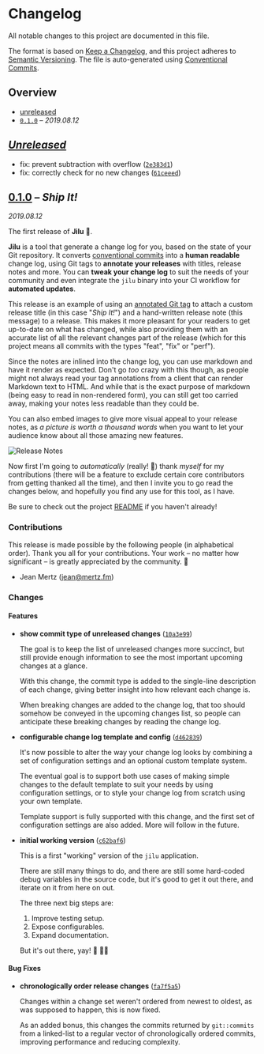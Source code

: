 # Changelog

All notable changes to this project are documented in this file.

The format is based on [Keep a Changelog], and this project adheres to
[Semantic Versioning]. The file is auto-generated using [Conventional Commits].

[keep a changelog]: https://keepachangelog.com/en/1.0.0/
[semantic versioning]: https://semver.org/spec/v2.0.0.html
[conventional commits]: https://www.conventionalcommits.org/en/v1.0.0-beta.4/

## Overview

- [unreleased](#unreleased)
- [`0.1.0`](#010) – _2019.08.12_

## _[Unreleased]_

- fix: prevent subtraction with overflow ([`2e383d1`])
- fix: correctly check for no new changes ([`61ceeed`])

## [0.1.0] – _Ship It!_

_2019.08.12_

The first release of **Jilu** 🎉.

**Jilu** is a tool that generate a change log for you, based on the
state of your Git repository. It converts [conventional commits] into a
**human readable** change log, using Git tags to **annotate your
releases** with titles, release notes and more. You can **tweak your
change log** to suit the needs of your community and even integrate the
`jilu` binary into your CI workflow for **automated updates**.

This release is an example of using an [annotated Git tag] to attach a
custom release title (in this case "_Ship It!_") and a hand-written
release note (this message) to a release. This makes it more pleasant
for your readers to get up-to-date on what has changed, while also
providing them with an accurate list of all the relevant changes part of
the release (which for this project means all commits with the types
"feat", "fix" or "perf").

Since the notes are inlined into the change log, you can use markdown
and have it render as expected. Don't go _too_ crazy with this though,
as people might not always read your tag annotations from a client that
can render Markdown text to HTML. And while that is the exact purpose of
markdown (being easy to read in non-rendered form), you can still get
too carried away, making your notes less readable than they could be.

You can also embed images to give more visual appeal to your release
notes, as _a picture is worth a thousand words_ when you want to let
your audience know about all those amazing new features.

![Release Notes](https://user-images.githubusercontent.com/383250/62890397-b5ad4200-bd43-11e9-8043-8a096c737c1c.png?sanitize=true)

Now first I'm going to _automatically_ (really! 🙈) thank _myself_ for
my contributions (there will be a feature to exclude certain core
contributors from getting thanked all the time), and then I invite you
to go read the changes below, and hopefully you find any use for this
tool, as I have.

Be sure to check out the project [README] if you haven't already!

[conventional commits]: https://www.conventionalcommits.org/en/v1.0.0-beta.4/
[annotated git tag]: https://git-scm.com/book/en/v2/Git-Basics-Tagging
[readme]: https://github.com/rustic-games/jilu/blob/master/README.md#%E8%AE%B0%E5%BD%95

### Contributions

This release is made possible by the following people (in alphabetical order).
Thank you all for your contributions. Your work – no matter how significant – is
greatly appreciated by the community. 💖

- Jean Mertz (<jean@mertz.fm>)

### Changes

#### Features

- **show commit type of unreleased changes** ([`10a3e99`])

  The goal is to keep the list of unreleased changes more succinct, but
  still provide enough information to see the most important upcoming
  changes at a glance.

  With this change, the commit type is added to the single-line
  description of each change, giving better insight into how relevant each
  change is.

  When breaking changes are added to the change log, that too should
  somehow be conveyed in the upcoming changes list, so people can
  anticipate these breaking changes by reading the change log.

- **configurable change log template and config** ([`d462839`])

  It's now possible to alter the way your change log looks by combining a
  set of configuration settings and an optional custom template system.

  The eventual goal is to support both use cases of making simple changes
  to the default template to suit your needs by using configuration
  settings, or to style your change log from scratch using your own
  template.

  Template support is fully supported with this change, and the first set
  of configuration settings are also added. More will follow in the
  future.

- **initial working version** ([`c62baf6`])

  This is a first "working" version of the `jilu` application.

  There are still many things to do, and there are still some hard-coded
  debug variables in the source code, but it's good to get it out there,
  and iterate on it from here on out.

  The three next big steps are:

  1. Improve testing setup.
  2. Expose configurables.
  3. Expand documentation.

  But it's out there, yay! 🎉 💃🏽

#### Bug Fixes

- **chronologically order release changes** ([`fa7f5a5`])

  Changes within a change set weren't ordered from newest to oldest, as
  was supposed to happen, this is now fixed.

  As an added bonus, this changes the commits returned by `git::commits`
  from a linked-list to a regular vector of chronologically ordered
  commits, improving performance and reducing complexity.

<!-- [releases] -->

[unreleased]: https://github.com/rustic-games/jilu/compare/v0.1.0...HEAD
[0.1.0]: https://github.com/rustic-games/jilu/releases/tag/v0.1.0

<!-- [commits] -->

[`2e383d1`]: https://github.com/rustic-games/jilu/commit/2e383d181fe2a6634ed2bbb5292d6ec7d278533c
[`61ceeed`]: https://github.com/rustic-games/jilu/commit/61ceeed9d0fe6334a06e0c3334391ee339af8614
[`10a3e99`]: https://github.com/rustic-games/jilu/commit/10a3e9986f72281cdab675e3a94d3d80d62a10e3
[`fa7f5a5`]: https://github.com/rustic-games/jilu/commit/fa7f5a5853b579f179b30f70132bef6f151ed5a1
[`d462839`]: https://github.com/rustic-games/jilu/commit/d4628395305f87908d0ffcce13a657de4f88135c
[`c62baf6`]: https://github.com/rustic-games/jilu/commit/c62baf6627a3e0bb6d9c99ba93b9021caf083d6e

<!--
Config(
  github: ( repo: "rustic-games/jilu" ),
  accept_types: ["feat", "fix", "perf"],
)
-->
